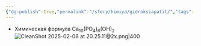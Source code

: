 ```yaml
---
{"dg-publish":true,"permalink":"/sfery/himiya/gidroksiapatit/","tags":["Неорганика"]}
---
```


- Химическая формула Ca<sub>10</sub>(PO<sub>4</sub>)<sub>6</sub>(OH)<sub>2</sub>
![CleanShot 2025-02-08 at 20.25.11@2x.png|400](/img/user/%D0%90%D1%80%D1%85%D0%B8%D0%B2/%D0%9A%D1%8D%D1%88/CleanShot%202025-02-08%20at%2020.25.11@2x.png)
